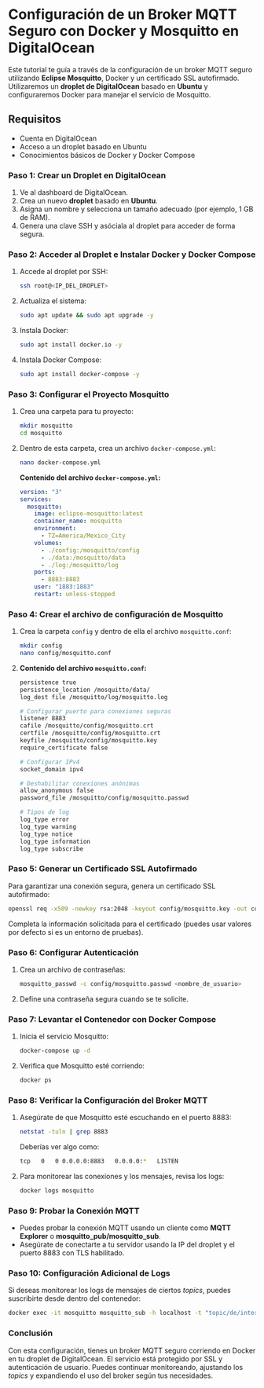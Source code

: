 # Configuración de un Broker MQTT Seguro con Docker y Mosquitto en DigitalOcean

Este tutorial te guía a través de la configuración de un broker MQTT seguro utilizando **Eclipse Mosquitto**, Docker y un certificado SSL autofirmado. Utilizaremos un **droplet de DigitalOcean** basado en **Ubuntu** y configuraremos Docker para manejar el servicio de Mosquitto.

## Requisitos
- Cuenta en DigitalOcean
- Acceso a un droplet basado en Ubuntu
- Conocimientos básicos de Docker y Docker Compose

### Paso 1: Crear un Droplet en DigitalOcean
1. Ve al dashboard de DigitalOcean.
2. Crea un nuevo **droplet** basado en **Ubuntu**.
3. Asigna un nombre y selecciona un tamaño adecuado (por ejemplo, 1 GB de RAM).
4. Genera una clave SSH y asóciala al droplet para acceder de forma segura.

### Paso 2: Acceder al Droplet e Instalar Docker y Docker Compose
1. Accede al droplet por SSH:
   ```bash
   ssh root@<IP_DEL_DROPLET>
   ```
2. Actualiza el sistema:
   ```bash
   sudo apt update && sudo apt upgrade -y
   ```
3. Instala Docker:
   ```bash
   sudo apt install docker.io -y
   ```
4. Instala Docker Compose:
   ```bash
   sudo apt install docker-compose -y
   ```

### Paso 3: Configurar el Proyecto Mosquitto
1. Crea una carpeta para tu proyecto:
   ```bash
   mkdir mosquitto
   cd mosquitto
   ```
2. Dentro de esta carpeta, crea un archivo `docker-compose.yml`:
   ```bash
   nano docker-compose.yml
   ```
   **Contenido del archivo `docker-compose.yml`:**
   ```yaml
   version: "3"
   services:
     mosquitto:
       image: eclipse-mosquitto:latest
       container_name: mosquitto
       environment:
         - TZ=America/Mexico_City
       volumes:
         - ./config:/mosquitto/config
         - ./data:/mosquitto/data
         - ./log:/mosquitto/log
       ports:
         - 8883:8883
       user: "1883:1883"
       restart: unless-stopped
   ```

### Paso 4: Crear el archivo de configuración de Mosquitto
1. Crea la carpeta `config` y dentro de ella el archivo `mosquitto.conf`:
   ```bash
   mkdir config
   nano config/mosquitto.conf
   ```
2. **Contenido del archivo `mosquitto.conf`:**
   ```bash
   persistence true
   persistence_location /mosquitto/data/
   log_dest file /mosquitto/log/mosquitto.log

   # Configurar puerto para conexiones seguras
   listener 8883
   cafile /mosquitto/config/mosquitto.crt
   certfile /mosquitto/config/mosquitto.crt
   keyfile /mosquitto/config/mosquitto.key
   require_certificate false

   # Configurar IPv4
   socket_domain ipv4

   # Deshabilitar conexiones anónimas
   allow_anonymous false
   password_file /mosquitto/config/mosquitto.passwd

   # Tipos de log
   log_type error
   log_type warning
   log_type notice
   log_type information
   log_type subscribe
   ```

### Paso 5: Generar un Certificado SSL Autofirmado
Para garantizar una conexión segura, genera un certificado SSL autofirmado:
```bash
openssl req -x509 -newkey rsa:2048 -keyout config/mosquitto.key -out config/mosquitto.crt -days 365 -nodes
```
Completa la información solicitada para el certificado (puedes usar valores por defecto si es un entorno de pruebas).

### Paso 6: Configurar Autenticación
1. Crea un archivo de contraseñas:
   ```bash
   mosquitto_passwd -c config/mosquitto.passwd <nombre_de_usuario>
   ```
2. Define una contraseña segura cuando se te solicite.

### Paso 7: Levantar el Contenedor con Docker Compose
1. Inicia el servicio Mosquitto:
   ```bash
   docker-compose up -d
   ```
2. Verifica que Mosquitto esté corriendo:
   ```bash
   docker ps
   ```

### Paso 8: Verificar la Configuración del Broker MQTT
1. Asegúrate de que Mosquitto esté escuchando en el puerto 8883:
   ```bash
   netstat -tuln | grep 8883
   ```
   Deberías ver algo como:
   ```bash
   tcp   0   0 0.0.0.0:8883   0.0.0.0:*   LISTEN
   ```

2. Para monitorear las conexiones y los mensajes, revisa los logs:
   ```bash
   docker logs mosquitto
   ```

### Paso 9: Probar la Conexión MQTT
- Puedes probar la conexión MQTT usando un cliente como **MQTT Explorer** o **mosquitto_pub/mosquitto_sub**.
- Asegúrate de conectarte a tu servidor usando la IP del droplet y el puerto 8883 con TLS habilitado.

### Paso 10: Configuración Adicional de Logs
Si deseas monitorear los logs de mensajes de ciertos *topics*, puedes suscribirte desde dentro del contenedor:
```bash
docker exec -it mosquitto mosquitto_sub -h localhost -t "topic/de/interes" -v
```

### Conclusión
Con esta configuración, tienes un broker MQTT seguro corriendo en Docker en tu droplet de DigitalOcean. El servicio está protegido por SSL y autenticación de usuario. Puedes continuar monitoreando, ajustando los *topics* y expandiendo el uso del broker según tus necesidades.

